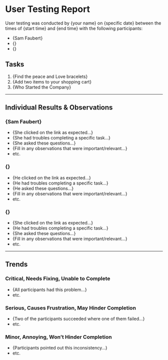 # User Testing Report

User testing was conducted by {your name} on {specific date} between the times of {start time} and {end time} with the following participants:

- {Sam Faubert}
- {}
- {}

## Tasks

1. {Find the peace and Love bracelets}
2. {Add two items to your shopping cart}
3. {Who Started the Company}

---

## Individual Results & Observations

### {Sam Faubert}

- {She clicked on the link as expected…}
- {She had troubles completing a specific task…}
- {She asked these questions…}
- {Fill in any observations that were important/relevant…}
- etc.

### {}

- {He clicked on the link as expected…}
- {He had troubles completing a specific task…}
- {He asked these questions…}
- {Fill in any observations that were important/relevant…}
- etc.

### {}

- {She clicked on the link as expected…}
- {He had troubles completing a specific task…}
- {She asked these questions…}
- {Fill in any observations that were important/relevant…}
- etc.

---

## Trends

### Critical, Needs Fixing, Unable to Complete

- {All participants had this problem…}
- etc.

### Serious, Causes Frustration, May Hinder Completion

- {Two of the participants succeeded where one of them failed…}
- etc.

### Minor, Annoying, Won’t Hinder Completion

- {Participants pointed out this inconsistency…}
- etc.